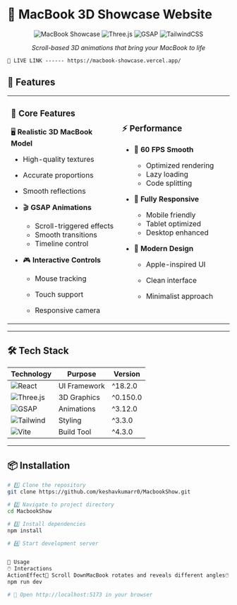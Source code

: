 # 🍎 MacBook 3D Showcase Website

<div align="center">
  
  ![MacBook Showcase](https://img.shields.io/badge/React-61DAFB?style=for-the-badge&logo=react&logoColor=black)
  ![Three.js](https://img.shields.io/badge/Three.js-000000?style=for-the-badge&logo=three.js&logoColor=white)
  ![GSAP](https://img.shields.io/badge/GSAP-88CE02?style=for-the-badge&logo=greensock&logoColor=white)
  ![TailwindCSS](https://img.shields.io/badge/Tailwind_CSS-38B2AC?style=for-the-badge&logo=tailwind-css&logoColor=white)

  *Scroll-based 3D animations that bring your MacBook to life*




</div>
    
    
    🎯 LIVE LINK ------ https://macbook-showcase.vercel.app/



## 🚀 Features

<table>
  <tr>
    <td width="50%">
      
### 🎯 Core Features
      
 🖥️ **Realistic 3D MacBook Model**
  - High-quality textures
  - Accurate proportions
  - Smooth reflections
  
- 🎬 **GSAP Animations**
  - Scroll-triggered effects
  - Smooth transitions
  - Timeline control
  
- 🎮 **Interactive Controls**
  - Mouse tracking
  - Touch support
  - Responsive camera
      
    </td>
    <td width="50%">
      
### ⚡ Performance
      
- 🚄 **60 FPS Smooth**
  - Optimized rendering
  - Lazy loading
  - Code splitting
  
- 📱 **Fully Responsive**
  - Mobile friendly
  - Tablet optimized
  - Desktop enhanced
  
- 🎨 **Modern Design**
  - Apple-inspired UI
  - Clean interface
  - Minimalist approach
      
    </td>
  </tr>
</table>

---

## 🛠️ Tech Stack

<div align="center">

| Technology | Purpose | Version |
|------------|---------|---------|
| ![React](https://img.shields.io/badge/-React-61DAFB?style=flat-square&logo=react&logoColor=black) | UI Framework | ^18.2.0 |
| ![Three.js](https://img.shields.io/badge/-Three.js-000000?style=flat-square&logo=three.js&logoColor=white) | 3D Graphics | ^0.150.0 |
| ![GSAP](https://img.shields.io/badge/-GSAP-88CE02?style=flat-square&logo=greensock&logoColor=white) | Animations | ^3.12.0 |
| ![Tailwind](https://img.shields.io/badge/-Tailwind-38B2AC?style=flat-square&logo=tailwind-css&logoColor=white) | Styling | ^3.3.0 |
| ![Vite](https://img.shields.io/badge/-Vite-646CFF?style=flat-square&logo=vite&logoColor=white) | Build Tool | ^4.3.0 |

</div>

---

## 📦 Installation
```bash
# 1️⃣ Clone the repository
git clone https://github.com/keshavkumarr0/MacbookShow.git

# 2️⃣ Navigate to project directory
cd MacbookShow

# 3️⃣ Install dependencies
npm install

# 4️⃣ Start development server


🎯 Usage
🖱️ Interactions
ActionEffect📜 Scroll DownMacBook rotates and reveals different angles🖱️ Mouse MoveCamera follows cursor for parallax effect👆 Touch DragMobile-friendly 3D navigation🔍 ZoomPinch to zoom on mobile devices
npm run dev

# 🎉 Open http://localhost:5173 in your browser
